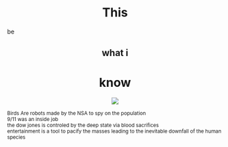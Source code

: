 <h1 style="text-align: center;">This </h1>be <h2 style="text-align: center;">what i </h2><h1 style="text-align: center;">know</h1>
<p align="center">
  <a href="https://skillicons.dev">
    <img src="https://skillicons.dev/icons?i=git,rust,python,tensorflow,cpp,bash,debian,discord,flask,github,ai,linux,md,replit,ubuntu,vercel,vscode,windows,bots,sklearn&perline=10" />
  </a>
</p>
<sub style="text-align: center;">Birds Are robots made by the NSA to spy on the population</sub><br>
<sub style="text-align: center;">9/11 was an inside job</sub><br>
<sub style="text-align: center;">the dow jones is controled by the deep state via blood sacrifices</sub><br>
<sub style="text-align: center;">entertainment is a tool to pacify the masses leading to the inevitable downfall of the human species</sub>
